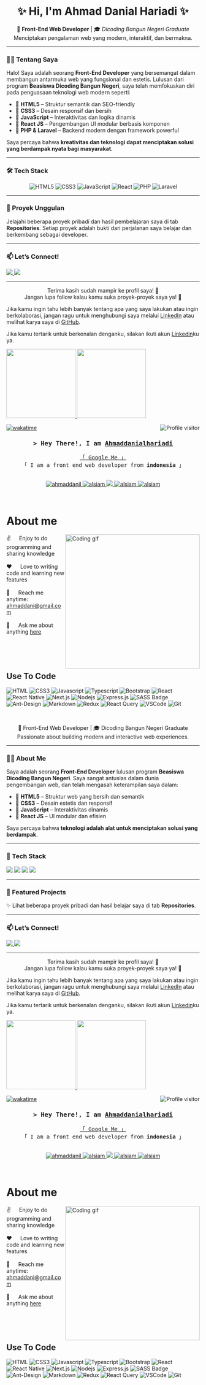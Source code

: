 <h1 align="center">✨ Hi, I'm Ahmad Danial Hariadi ✨</h1>
<p align="center">
  🚀 <strong>Front-End Web Developer</strong> | 🎓 <em>Dicoding Bangun Negeri Graduate</em><br>
  Menciptakan pengalaman web yang modern, interaktif, dan bermakna.
</p>

<hr>

### 🧑‍💻 Tentang Saya

Halo! Saya adalah seorang **Front-End Developer** yang bersemangat dalam membangun antarmuka web yang fungsional dan estetis. Lulusan dari program **Beasiswa Dicoding Bangun Negeri**, saya telah memfokuskan diri pada penguasaan teknologi web modern seperti:

- 🔹 **HTML5** – Struktur semantik dan SEO-friendly
- 🔹 **CSS3** – Desain responsif dan bersih
- 🔹 **JavaScript** – Interaktivitas dan logika dinamis
- 🔹 **React JS** – Pengembangan UI modular berbasis komponen
- 🔹 **PHP & Laravel** – Backend modern dengan framework powerful

Saya percaya bahwa **kreativitas dan teknologi dapat menciptakan solusi yang berdampak nyata bagi masyarakat**.

<hr>

### 🛠️ Tech Stack

<p align="center">
  <img class="icon" src="https://img.shields.io/badge/HTML5-E34F26?style=for-the-badge&logo=html5&logoColor=white" alt="HTML5"/>
  <img class="icon" src="https://img.shields.io/badge/CSS3-1572B6?style=for-the-badge&logo=css3&logoColor=white" alt="CSS3"/>
  <img class="icon" src="https://img.shields.io/badge/JavaScript-F7DF1E?style=for-the-badge&logo=javascript&logoColor=black" alt="JavaScript"/>
  <img class="icon" src="https://img.shields.io/badge/React-20232A?style=for-the-badge&logo=react&logoColor=61DAFB" alt="React"/>
  <img class="icon pulse" src="https://img.shields.io/badge/PHP-777BB4?style=for-the-badge&logo=php&logoColor=white" alt="PHP"/>
  <img class="icon pulse" src="https://img.shields.io/badge/Laravel-F53F2C?style=for-the-badge&logo=laravel&logoColor=white" alt="Laravel"/>
</p>

<hr>

### 🌟 Proyek Unggulan

Jelajahi beberapa proyek pribadi dan hasil pembelajaran saya di tab **Repositories**. Setiap proyek adalah bukti dari perjalanan saya belajar dan berkembang sebagai developer.

<hr>

<style>
  /* Pulse animation for PHP and Laravel icons */
  .pulse {
    animation: pulse-animation 2s infinite;
  }
  @keyframes pulse-animation {
    0%, 100% {
      transform: scale(1);
      filter: drop-shadow(0 0 0 rgba(0,0,0,0));
    }
    50% {
      transform: scale(1.1);
      filter: drop-shadow(0 0 8px rgba(0,0,0,0.3));
    }
  }

  /* Hover bounce animation for all icons */
  .icon {
    transition: transform 0.3s ease;
    cursor: pointer;
  }
  .icon:hover {
    animation: bounce 0.6s;
  }
  @keyframes bounce {
    0%, 100% {
      transform: translateY(0);
    }
    50% {
      transform: translateY(-10px);
    }
  }
</style>


### 📫 Let’s Connect!
<p>
  <a href="https://www.linkedin.com/in/USERNAME/" target="_blank">
    <img src="https://img.shields.io/badge/LinkedIn-0077B5?style=for-the-badge&logo=linkedin&logoColor=white"/>
  </a>
  <a href="mailto:ahmaddanialhariadi@email.com">
    <img src="https://img.shields.io/badge/Email-D14836?style=for-the-badge&logo=gmail&logoColor=white"/>
  </a>
</p>

---

<p align="center">
  Terima kasih sudah mampir ke profil saya! 🌟 <br>
  Jangan lupa follow kalau kamu suka proyek-proyek saya ya! 🚀
</p>

Jika kamu ingin tahu lebih banyak tentang apa yang saya lakukan atau ingin berkolaborasi, jangan ragu untuk menghubungi saya melalui [LinkedIn](https://www.linkedin.com/) atau melihat karya saya di [GitHub](https://github.com/).  

Jika kamu tertarik untuk berkenalan denganku, silakan ikuti akun [Linkedin](https://www.linkedin.com/in/ahmaddanialhariadi/)ku ya.
<p align="left">
<a href="https://github.com/ahmadskylord">
  <img height="180em" src="https://github-readme-stats-eight-theta.vercel.app/api?username=gilangadhan&show_icons=true&theme=algolia&include_all_commits=true&count_private=true"/>
  <img height="180em" src="https://github-readme-stats-eight-theta.vercel.app/api/top-langs/?username=gilangadhan&layout=compact&langs_count=8&theme=algolia"/>
</a>
</p>
</a>
</p>
<!--
<h2 align="center">
  Welcome to ahmad danial hariadi!
  <img src="https://media.giphy.com/media/hvRJCLFzcasrR4ia7z/giphy.gif" width="28">
</h2>
-->

<!--
<p align="center">
  <a href="https://github.com/ahmadskylord"><img src="https://readme-typing-svg.herokuapp.com/?lines=Self%20Taught%20Programmer;Front%20End%20Developer;1.5%2B%20years%20of%20coding%20experience;Always%20learning%20new%20things&center=true&width=380&height=45"></a>
</p>

 -->

<a href="https://komarev.com/ghpvc/?username=alsiam">
  <img align="right" src="https://komarev.com/ghpvc/?username=alsiam&label=Visitors&color=0e75b6&style=flat" alt="Profile visitor" />
</a>


[![wakatime](https://wakatime.com/badge/user/eebb3dd8-d9b2-40de-9b88-6fd6cac99dbc.svg)](https://wakatime.com/@eebb3dd8-d9b2-40de-9b88-6fd6cac99dbc)

<!-- Intro  -->
<h3 align="center">
        <samp>&gt; Hey There!, I am
                <b><a target="_blank" href="https://ahmadskylord.github.io/portofolio-github.io/">Ahmaddanialhariadi</a></b>
        </samp>
</h3>


<p align="center"> 
  <samp>
    <a href="https://www.google.com/search?q=ahmaddanilhariadi">「 Google Me 」</a>
    <br>
    「 I am a front end web developer from <b>indonesia</b> 」
    <br>
    <br>
  </samp>
</p>

<p align="center">
 <a href="https://ahmadskylord.github.io/portofolio-github.io/" target="blank">
  <img src="https://img.shields.io/badge/Website-DC143C?style=for-the-badge&logo=medium&logoColor=white" alt="ahmaddanil" />
 </a>
 <a href="https://linkedin.com/in/ahmaddanialhariadi" target="_blank">
  <img src="https://img.shields.io/badge/LinkedIn-0077B5?style=for-the-badge&logo=linkedin&logoColor=white" alt="alsiam"/>
 </a>
 <!-- <a href="https://dev.to/alsiam" target="_blank">
  <img src="https://img.shields.io/badge/dev.to-0A0A0A?style=for-the-badge&logo=dev.to&logoColor=white" alt="alsiam" />
 </a> -->
 <a href="https://twitter.com/ahmadskylord" target="_blank">
  <img src="https://img.shields.io/badge/Twitter-1DA1F2?style=for-the-badge&logo=twitter&logoColor=white" />
 </a>
 <a href="https://instagram.com/danilxyz__" target="_blank">
  <img src="https://img.shields.io/badge/Instagram-fe4164?style=for-the-badge&logo=instagram&logoColor=white" alt="alsiam" />
 </a> 
 <a href="https://facebook.com/ahmaddanilhariadi" target="_blank">
  <img src="https://img.shields.io/badge/Facebook-20BEFF?&style=for-the-badge&logo=facebook&logoColor=white" alt="alsiam"  />
  </a> 
</p>
<br />

<!-- About Section -->
 # About me
 
<p>
 <img align="right" width="350" src="/assets/programmer.gif" alt="Coding gif" />
  
 ✌️ &emsp; Enjoy to do programming and sharing knowledge <br/><br/>
 ❤️ &emsp; Love to writing code and learning new features<br/><br/>
 📧 &emsp; Reach me anytime: ahmaddani@gmail.com<br/><br/>
 💬 &emsp; Ask me about anything [here](https://github.com/alsiam/ahamdskylord/issues)

</p>

<br/>
<br/>
<br/>

## Use To Code
![HTML](https://img.shields.io/badge/HTML5-E34F26?style=for-the-badge&logo=html5&logoColor=white)
![CSS3](https://img.shields.io/badge/CSS3-1572B6?style=for-the-badge&logo=css3&logoColor=white)
![Javascript](https://img.shields.io/badge/Javascript-F0DB4F?style=for-the-badge&labelColor=black&logo=javascript&logoColor=F0DB4F)
![Typescript](https://img.shields.io/badge/Typescript-007acc?style=for-the-badge&labelColor=black&logo=typescript&logoColor=007acc)
![Bootstrap](https://img.shields.io/badge/Bootstrap-563D7C?style=for-the-badge&logo=bootstrap&logoColor=white)
![React](https://img.shields.io/badge/-React-61DBFB?style=for-the-badge&labelColor=black&logo=react&logoColor=61DBFB)
![React Native](https://img.shields.io/badge/React_Native-20232A?style=for-the-badge&logo=react&logoColor=61DAFB)
![Next.js](https://img.shields.io/badge/next.js-000000?style=for-the-badge&logo=nextdotjs&logoColor=white)
![Nodejs](https://img.shields.io/badge/Nodejs-3C873A?style=for-the-badge&labelColor=black&logo=node.js&logoColor=3C873A)
![Express.js](https://img.shields.io/badge/Express.js-000000?style=for-the-badge&logo=express&logoColor=white)
![SASS Badge](https://img.shields.io/badge/Sass-CC6699?style=for-the-badge&logo=sass&logoColor=white)
![Ant-Design](https://img.shields.io/badge/AntDesign-0170FE?style=for-the-badge&logo=antdesign&logoColor=white)
![Markdown](https://img.shields.io/badge/Markdown-000000?style=for-the-badge&logo=markdown&logoColor=white)
![Redux](https://img.shields.io/badge/Redux-593D88?style=for-the-badge&logo=redux&logoColor=white)
![React Query](https://img.shields.io/badge/-React_Query-FF4154?style=for-the-badge&logo=react%20query&logoColor=white)
![VSCode](https://img.shields.io/badge/Visual_Studio-0078d7?style=for-the-badge&logo=visual%20studio&logoColor=white)
![Git](https://img.shields.io/badge/Git-F05032?style=for-the-badge&logo=git&logoColor=white)

<br/>


<p align="center">
  🚀 Front-End Web Developer | 🎓 Dicoding Bangun Negeri Graduate <br>
  Passionate about building modern and interactive web experiences.
</p>

---

### 🧑‍💻 About Me
Saya adalah seorang **Front-End Developer** lulusan program **Beasiswa Dicoding Bangun Negeri**. Saya sangat antusias dalam dunia pengembangan web, dan telah mengasah keterampilan saya dalam:

- 🔹 **HTML5** – Struktur web yang bersih dan semantik
- 🔹 **CSS3** – Desain estetis dan responsif
- 🔹 **JavaScript** – Interaktivitas dinamis
- 🔹 **React JS** – UI modular dan efisien

Saya percaya bahwa **teknologi adalah alat untuk menciptakan solusi yang berdampak**.

---

### 📌 Tech Stack
<p>
  <img src="https://img.shields.io/badge/HTML5-E34F26?style=for-the-badge&logo=html5&logoColor=white"/>
  <img src="https://img.shields.io/badge/CSS3-1572B6?style=for-the-badge&logo=css3&logoColor=white"/>
  <img src="https://img.shields.io/badge/JavaScript-F7DF1E?style=for-the-badge&logo=javascript&logoColor=black"/>
  <img src="https://img.shields.io/badge/React-20232A?style=for-the-badge&logo=react&logoColor=61DAFB"/>
</p>

---

### 📂 Featured Projects
✨ Lihat beberapa proyek pribadi dan hasil belajar saya di tab **Repositories**.

---

### 📫 Let’s Connect!
<p>
  <a href="https://www.linkedin.com/in/USERNAME/" target="_blank">
    <img src="https://img.shields.io/badge/LinkedIn-0077B5?style=for-the-badge&logo=linkedin&logoColor=white"/>
  </a>
  <a href="mailto:ahmaddanialhariadi@email.com">
    <img src="https://img.shields.io/badge/Email-D14836?style=for-the-badge&logo=gmail&logoColor=white"/>
  </a>
</p>

---

<p align="center">
  Terima kasih sudah mampir ke profil saya! 🌟 <br>
  Jangan lupa follow kalau kamu suka proyek-proyek saya ya! 🚀
</p>

Jika kamu ingin tahu lebih banyak tentang apa yang saya lakukan atau ingin berkolaborasi, jangan ragu untuk menghubungi saya melalui [LinkedIn](https://www.linkedin.com/) atau melihat karya saya di [GitHub](https://github.com/).  

Jika kamu tertarik untuk berkenalan denganku, silakan ikuti akun [Linkedin](https://www.linkedin.com/in/ahmaddanialhariadi/)ku ya.
<p align="left">
<a href="https://github.com/ahmadskylord">
  <img height="180em" src="https://github-readme-stats-eight-theta.vercel.app/api?username=gilangadhan&show_icons=true&theme=algolia&include_all_commits=true&count_private=true"/>
  <img height="180em" src="https://github-readme-stats-eight-theta.vercel.app/api/top-langs/?username=gilangadhan&layout=compact&langs_count=8&theme=algolia"/>
</a>
</p>
</a>
</p>
<!--
<h2 align="center">
  Welcome to ahmad danial hariadi!
  <img src="https://media.giphy.com/media/hvRJCLFzcasrR4ia7z/giphy.gif" width="28">
</h2>
-->

<!--
<p align="center">
  <a href="https://github.com/ahmadskylord"><img src="https://readme-typing-svg.herokuapp.com/?lines=Self%20Taught%20Programmer;Front%20End%20Developer;1.5%2B%20years%20of%20coding%20experience;Always%20learning%20new%20things&center=true&width=380&height=45"></a>
</p>

 -->

<a href="https://komarev.com/ghpvc/?username=alsiam">
  <img align="right" src="https://komarev.com/ghpvc/?username=alsiam&label=Visitors&color=0e75b6&style=flat" alt="Profile visitor" />
</a>


[![wakatime](https://wakatime.com/badge/user/eebb3dd8-d9b2-40de-9b88-6fd6cac99dbc.svg)](https://wakatime.com/@eebb3dd8-d9b2-40de-9b88-6fd6cac99dbc)

<!-- Intro  -->
<h3 align="center">
        <samp>&gt; Hey There!, I am
                <b><a target="_blank" href="https://ahmadskylord.github.io/portofolio-github.io/">Ahmaddanialhariadi</a></b>
        </samp>
</h3>


<p align="center"> 
  <samp>
    <a href="https://www.google.com/search?q=ahmaddanilhariadi">「 Google Me 」</a>
    <br>
    「 I am a front end web developer from <b>indonesia</b> 」
    <br>
    <br>
  </samp>
</p>

<p align="center">
 <a href="https://ahmadskylord.github.io/portofolio-github.io/" target="blank">
  <img src="https://img.shields.io/badge/Website-DC143C?style=for-the-badge&logo=medium&logoColor=white" alt="ahmaddanil" />
 </a>
 <a href="https://linkedin.com/in/ahmaddanialhariadi" target="_blank">
  <img src="https://img.shields.io/badge/LinkedIn-0077B5?style=for-the-badge&logo=linkedin&logoColor=white" alt="alsiam"/>
 </a>
 <!-- <a href="https://dev.to/alsiam" target="_blank">
  <img src="https://img.shields.io/badge/dev.to-0A0A0A?style=for-the-badge&logo=dev.to&logoColor=white" alt="alsiam" />
 </a> -->
 <a href="https://twitter.com/ahmadskylord" target="_blank">
  <img src="https://img.shields.io/badge/Twitter-1DA1F2?style=for-the-badge&logo=twitter&logoColor=white" />
 </a>
 <a href="https://instagram.com/danilxyz__" target="_blank">
  <img src="https://img.shields.io/badge/Instagram-fe4164?style=for-the-badge&logo=instagram&logoColor=white" alt="alsiam" />
 </a> 
 <a href="https://facebook.com/ahmaddanilhariadi" target="_blank">
  <img src="https://img.shields.io/badge/Facebook-20BEFF?&style=for-the-badge&logo=facebook&logoColor=white" alt="alsiam"  />
  </a> 
</p>
<br />

<!-- About Section -->
 # About me
 
<p>
 <img align="right" width="350" src="/assets/programmer.gif" alt="Coding gif" />
  
 ✌️ &emsp; Enjoy to do programming and sharing knowledge <br/><br/>
 ❤️ &emsp; Love to writing code and learning new features<br/><br/>
 📧 &emsp; Reach me anytime: ahmaddani@gmail.com<br/><br/>
 💬 &emsp; Ask me about anything [here](https://github.com/alsiam/ahamdskylord/issues)

</p>

<br/>
<br/>
<br/>

## Use To Code
![HTML](https://img.shields.io/badge/HTML5-E34F26?style=for-the-badge&logo=html5&logoColor=white)
![CSS3](https://img.shields.io/badge/CSS3-1572B6?style=for-the-badge&logo=css3&logoColor=white)
![Javascript](https://img.shields.io/badge/Javascript-F0DB4F?style=for-the-badge&labelColor=black&logo=javascript&logoColor=F0DB4F)
![Typescript](https://img.shields.io/badge/Typescript-007acc?style=for-the-badge&labelColor=black&logo=typescript&logoColor=007acc)
![Bootstrap](https://img.shields.io/badge/Bootstrap-563D7C?style=for-the-badge&logo=bootstrap&logoColor=white)
![React](https://img.shields.io/badge/-React-61DBFB?style=for-the-badge&labelColor=black&logo=react&logoColor=61DBFB)
![React Native](https://img.shields.io/badge/React_Native-20232A?style=for-the-badge&logo=react&logoColor=61DAFB)
![Next.js](https://img.shields.io/badge/next.js-000000?style=for-the-badge&logo=nextdotjs&logoColor=white)
![Nodejs](https://img.shields.io/badge/Nodejs-3C873A?style=for-the-badge&labelColor=black&logo=node.js&logoColor=3C873A)
![Express.js](https://img.shields.io/badge/Express.js-000000?style=for-the-badge&logo=express&logoColor=white)
![SASS Badge](https://img.shields.io/badge/Sass-CC6699?style=for-the-badge&logo=sass&logoColor=white)
![Ant-Design](https://img.shields.io/badge/AntDesign-0170FE?style=for-the-badge&logo=antdesign&logoColor=white)
![Markdown](https://img.shields.io/badge/Markdown-000000?style=for-the-badge&logo=markdown&logoColor=white)
![Redux](https://img.shields.io/badge/Redux-593D88?style=for-the-badge&logo=redux&logoColor=white)
![React Query](https://img.shields.io/badge/-React_Query-FF4154?style=for-the-badge&logo=react%20query&logoColor=white)
![VSCode](https://img.shields.io/badge/Visual_Studio-0078d7?style=for-the-badge&logo=visual%20studio&logoColor=white)
![Git](https://img.shields.io/badge/Git-F05032?style=for-the-badge&logo=git&logoColor=white)

<br/>

